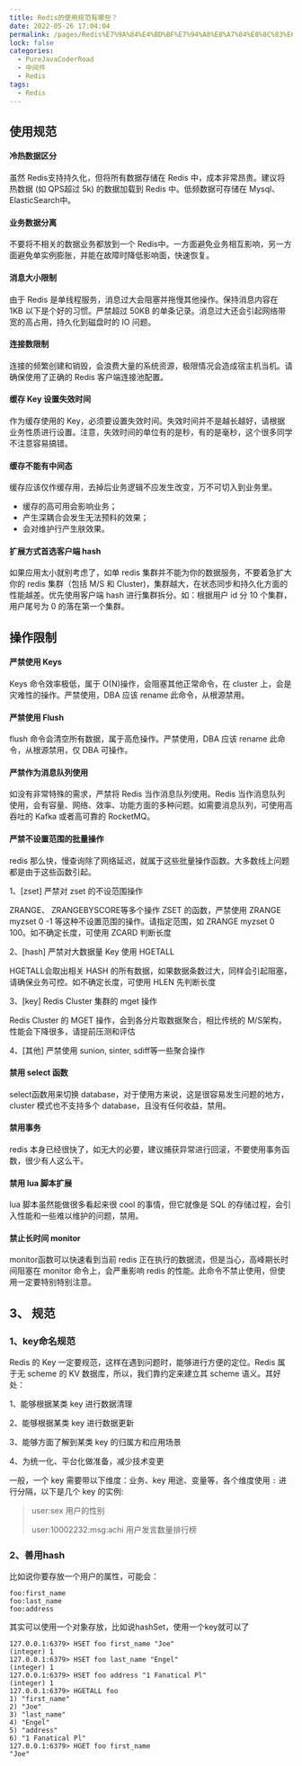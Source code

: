 ```yaml
---
title: Redis的使用规范有哪些？
date: 2022-05-26 17:04:04
permalink: /pages/Redis%E7%9A%84%E4%BD%BF%E7%94%A8%E8%A7%84%E8%8C%83%E6%9C%89%E5%93%AA%E4%BA%9B%EF%BC%9F
lock: false
categories: 
  - PureJavaCoderRoad
  - 中间件
  - Redis
tags: 
  - Redis
---
```

## 使用规范

#### 冷热数据区分

虽然 Redis支持持久化，但将所有数据存储在 Redis 中，成本非常昂贵。建议将热数据 (如 QPS超过 5k) 的数据加载到 Redis 中。低频数据可存储在 Mysql、 ElasticSearch中。

#### 业务数据分离

不要将不相关的数据业务都放到一个 Redis中。一方面避免业务相互影响，另一方面避免单实例膨胀，并能在故障时降低影响面，快速恢复。

#### 消息大小限制

由于 Redis 是单线程服务，消息过大会阻塞并拖慢其他操作。保持消息内容在 1KB 以下是个好的习惯。严禁超过 50KB 的单条记录。消息过大还会引起网络带宽的高占用，持久化到磁盘时的 IO 问题。

#### 连接数限制

连接的频繁创建和销毁，会浪费大量的系统资源，极限情况会造成宿主机当机。请确保使用了正确的 Redis 客户端连接池配置。

#### 缓存 Key 设置失效时间

作为缓存使用的 Key，必须要设置失效时间。失效时间并不是越长越好，请根据业务性质进行设置。注意，失效时间的单位有的是秒，有的是毫秒，这个很多同学不注意容易搞错。

#### 缓存不能有中间态

缓存应该仅作缓存用，去掉后业务逻辑不应发生改变，万不可切入到业务里。

- 缓存的高可用会影响业务；
- 产生深耦合会发生无法预料的效果；
- 会对维护行产生肤效果。

#### 扩展方式首选客户端 hash

如果应用太小就别考虑了，如单 redis 集群并不能为你的数据服务，不要着急扩大你的 redis 集群（包括 M/S 和 Cluster)，集群越大，在状态同步和持久化方面的性能越差。优先使用客户端 hash 进行集群拆分。如：根据用户 id 分 10 个集群，用户尾号为 0 的落在第一个集群。

## 操作限制

#### 严禁使用 Keys

Keys 命令效率极低，属于 O(N)操作，会阻塞其他正常命令，在 cluster 上，会是灾难性的操作。严禁使用，DBA 应该 rename 此命令，从根源禁用。

#### 严禁使用 Flush

flush 命令会清空所有数据，属于高危操作。严禁使用，DBA 应该 rename 此命令，从根源禁用，仅 DBA 可操作。

#### 严禁作为消息队列使用

如没有非常特殊的需求，严禁将 Redis 当作消息队列使用。Redis 当作消息队列使用，会有容量、网络、效率、功能方面的多种问题。如需要消息队列，可使用高吞吐的 Kafka 或者高可靠的 RocketMQ。

#### 严禁不设置范围的批量操作

redis 那么快，慢查询除了网络延迟，就属于这些批量操作函数。大多数线上问题都是由于这些函数引起。

1、[zset] 严禁对 zset 的不设范围操作

ZRANGE、 ZRANGEBYSCORE等多个操作 ZSET 的函数，严禁使用 ZRANGE myzset 0 -1 等这种不设置范围的操作。请指定范围，如 ZRANGE myzset 0 100。如不确定长度，可使用 ZCARD 判断长度

2、[hash] 严禁对大数据量 Key 使用 HGETALL

HGETALL会取出相关 HASH 的所有数据，如果数据条数过大，同样会引起阻塞，请确保业务可控。如不确定长度，可使用 HLEN 先判断长度

3、[key] Redis Cluster 集群的 mget 操作

Redis Cluster 的 MGET 操作，会到各分片取数据聚合，相比传统的 M/S架构，性能会下降很多，请提前压测和评估

4、[其他] 严禁使用 sunion, sinter, sdiff等一些聚合操作

#### 禁用 select 函数

select函数用来切换 database，对于使用方来说，这是很容易发生问题的地方，cluster 模式也不支持多个 database，且没有任何收益，禁用。

#### 禁用事务

redis 本身已经很快了，如无大的必要，建议捕获异常进行回滚，不要使用事务函数，很少有人这么干。

#### 禁用 lua 脚本扩展

lua 脚本虽然能做很多看起来很 cool 的事情，但它就像是 SQL 的存储过程，会引入性能和一些难以维护的问题，禁用。

#### 禁止长时间 monitor

monitor函数可以快速看到当前 redis 正在执行的数据流，但是当心，高峰期长时间阻塞在 monitor 命令上，会严重影响 redis 的性能。此命令不禁止使用，但使用一定要特别特别注意。

## 3、 规范

### 1、key命名规范

Redis 的 Key 一定要规范，这样在遇到问题时，能够进行方便的定位。Redis 属于无 scheme 的 KV 数据库，所以，我们靠约定来建立其 scheme 语义。其好处：

1、能够根据某类 key 进行数据清理 

2、能够根据某类 key 进行数据更新 

3、能够方面了解到某类 key 的归属方和应用场景 

4、为统一化、平台化做准备，减少技术变更

一般，一个 key 需要带以下维度：业务、key 用途、变量等，各个维度使用 `:` 进行分隔，以下是几个 key 的实例:

> user:sex   用户的性别
>
> user:10002232:msg:achi  用户发言数量排行榜

### 2、善用hash

比如说你要存放一个用户的属性，可能会：

```shell
foo:first_name
foo:last_name
foo:address
```

其实可以使用一个对象存放，比如说hashSet，使用一个key就可以了

```shell
127.0.0.1:6379> HSET foo first_name "Joe" 
(integer) 1 
127.0.0.1:6379> HSET foo last_name "Engel" 
(integer) 1 
127.0.0.1:6379> HSET foo address "1 Fanatical Pl" 
(integer) 1 
127.0.0.1:6379> HGETALL foo
1) "first_name" 
2) "Joe" 
3) "last_name" 
4) "Engel" 
5) "address" 
6) "1 Fanatical Pl" 
127.0.0.1:6379> HGET foo first_name
"Joe"
```